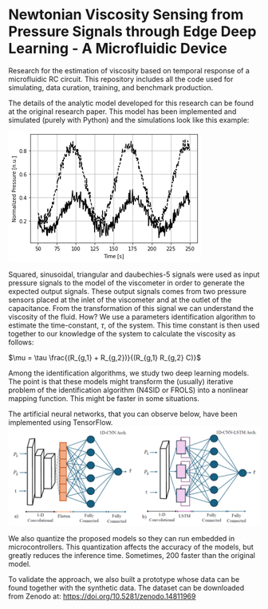 # Newtonian Viscosity Sensing from Pressure Signals through Edge Deep Learning - A Microfluidic Device
 Research for the estimation of viscosity based on temporal response of a microfluidic RC circuit. This repository includes all the code used for simulating, data curation, training, and benchmark production.

 The details of the analytic model developed for this research can be found at the original research paper. This model has been implemented and simulated (purely with Python) and the simulations look like this example:

 ![plot](./misc/Simulated_sinusoidal.png)

 Squared, sinusoidal, triangular and daubechies-5 signals were used as input pressure signals to the model of the viscometer in order to generate the expected output signals. These output signals comes from two pressure sensors placed at the inlet of the viscometer and at the outlet of the capacitance. From the transformation of this signal we can understand the viscosity of the fluid. How? We use a parameters identification algorithm to estimate the time-constant, $\tau$, of the system. This time constant is then used together to our knowledge of the system to calculate the viscosity as follows:

 $\mu = \tau \frac{(R_{g,1} + R_{g,2})}{(R_{g,1} R_{g,2} C)}$

 Among the identification algorithms, we study two deep learning models. The point is that these models might transform the (usually) iterative problem of the identification algorithm (N4SID or FROLS) into a nonlinear mapping function. This might be faster in some situations. 

 The artificial neural networks, that you can observe below, have been implemented using TensorFlow.
 ![plot](./misc/Architecture.png)

We also quantize the proposed models so they can run embedded in microcontrollers. This quantization affects the accuracy of the models, but greatly reduces the inference time. Sometimes, 200 faster than the original model.

To validate the approach, we also built a prototype whose data can be found together with the synthetic data. The dataset can be downloaded from Zenodo at: https://doi.org/10.5281/zenodo.14811969
